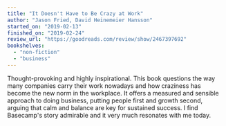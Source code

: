 ```yaml
---
title: "It Doesn't Have to Be Crazy at Work"
author: "Jason Fried, David Heinemeier Hansson"
started_on: "2019-02-13"
finished_on: "2019-02-24"
review_url: "https://goodreads.com/review/show/2467397692"
bookshelves:
  - "non-fiction"
  - "business"
---
```


Thought-provoking and highly inspirational. This book questions the way many companies carry their
work nowadays and how craziness has become the new norm in the workplace. It offers a measured and
sensible approach to doing business, putting people first and growth second, arguing that calm and
balance are key for sustained success. I find Basecamp's story admirable and it very much resonates
with me today. 
